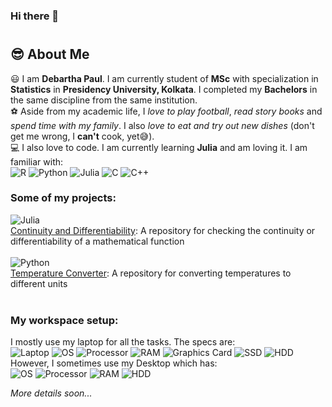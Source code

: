 ### Hi there 👋

<!--
**itsdebartha/itsdebartha** is a ✨ _special_ ✨ repository because its `README.md` (this file) appears on your GitHub profile.

Here are some ideas to get you started:

- 🔭 I’m currently working on ...
- 🌱 I’m currently learning ...
- 👯 I’m looking to collaborate on ...
- 🤔 I’m looking for help with ...
- 💬 Ask me about ...
- 📫 How to reach me: ...
- 😄 Pronouns: ...
- ⚡ Fun fact: ...
-->
#
## :sunglasses: About Me
:smiley:  I am **Debartha Paul**. I am currently student of **MSc** with specialization in **Statistics** in **Presidency University, Kolkata**. I completed my **Bachelors** in the same discipline from the same institution.<br>
:soccer:  Aside from my academic life, I *love to play football*, *read story books* and *spend time with my family*. I also *love to eat and try out new dishes* (don't get me wrong, I **can't** cook, yet:sweat_smile:).<br>
:computer:  I also love to code. I am currently learning **Julia** and am loving it. I am familiar with:<br>
![R](https://img.shields.io/badge/R-276ba3?style=for-the-badge&logo=r&logoColor=white)
![Python](https://img.shields.io/badge/Python-dbd24f?style=for-the-badge&logo=python&logoColor=white)
![Julia](https://img.shields.io/badge/Julia-6f3da1?style=for-the-badge&logo=julia&logoColor=white)
![C](https://img.shields.io/badge/C-5a93bf?style=for-the-badge&logo=c&logoColor=white)
![C++](https://img.shields.io/badge/C++-87b3d4?style=for-the-badge&logo=c++&logoColor=white)
### Some of my projects:
![Julia](https://img.shields.io/badge/Julia-6f3da1?style=for-the-badge&logo=julia&logoColor=white)<br>
[Continuity and Differentiability](https://github.com/itsdebartha/Continuity-and-Differentiability):  A repository for checking the continuity or differentiability of a mathematical function<br>
<br>
![Python](https://img.shields.io/badge/Python-dbd24f?style=for-the-badge&logo=python&logoColor=white)<br>
[Temperature Converter](https://github.com/itsdebartha/Temperature-Converter): A repository for converting temperatures to different units<br>
<br>
### My workspace setup:
I mostly use my laptop for all the tasks. The specs are:<br>
![Laptop](https://img.shields.io/badge/Inspiron%2015%203501-black?style=for-the-badge&logo=dell)
![OS](https://img.shields.io/badge/Windows%2011-c1e1e6?style=for-the-badge&logo=microsoft&logoColor=blue)
![Processor](https://img.shields.io/badge/CORE%20i5%201135g7-276ba3?style=for-the-badge&logo=intel)
![RAM](https://img.shields.io/badge/8gb-806a47?style=for-the-badge)
![Graphics Card](https://img.shields.io/badge/MX330-398514?style=for-the-badge&logo=nvidia)
![SSD](https://img.shields.io/badge/256GB%20SSD-blue?style=for-the-badge)
![HDD](https://img.shields.io/badge/1TB%20HDD-blue?style=for-the-badge&logo=westerndigital)
<br>
However, I sometimes use my Desktop which has:<br>
![OS](https://img.shields.io/badge/Windows%208.1-c1e1e6?style=for-the-badge&logo=windows&logoColor=blue)
![Processor](https://img.shields.io/badge/core%20i3%204150U-276ba3?style=for-the-badge&logo=intel)
![RAM](https://img.shields.io/badge/8gb-806a47?style=for-the-badge&logo=corsair)
![HDD](https://img.shields.io/badge/1TB%20HDD-blue?style=for-the-badge&logo=westerndigital)

*More details soon...*<br><br>
